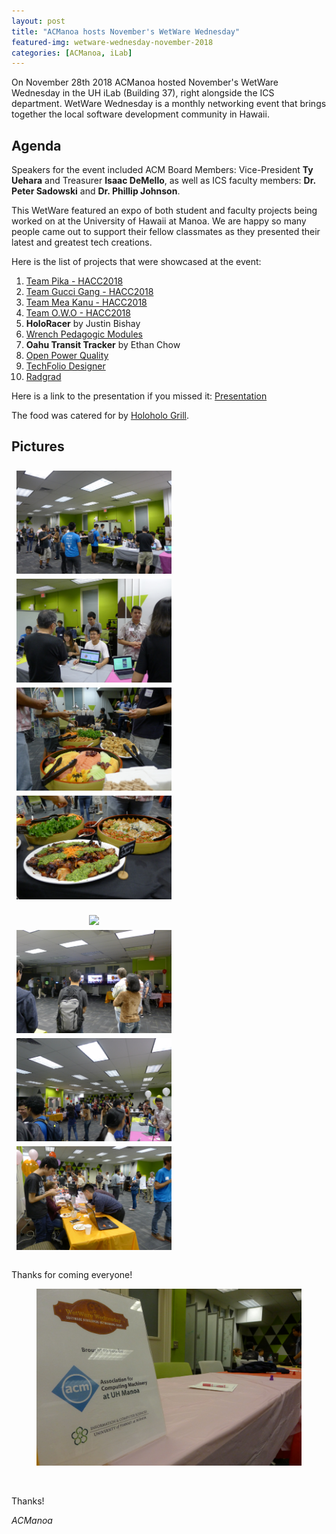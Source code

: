 ```yaml
---
layout: post
title: "ACManoa hosts November's WetWare Wednesday"
featured-img: wetware-wednesday-november-2018
categories: [ACManoa, iLab]
---
```


On November 28th 2018 ACManoa hosted November's WetWare Wednesday in the UH iLab (Building 37), right alongside the ICS department. WetWare Wednesday is a monthly networking event that brings together the local software development community in Hawaii. 

## Agenda

Speakers for the event included ACM Board Members: Vice-President **Ty Uehara** and Treasurer **Isaac DeMello**, as well as ICS faculty members: **Dr. Peter Sadowski** and **Dr. Phillip Johnson**.

This WetWare featured an expo of both student and faculty projects being worked on at the University of Hawaii at Manoa. We are happy so many people came out to support their fellow classmates as they presented their latest and greatest tech creations.

Here is the list of projects that were showcased at the event:

1. [Team Pika - HACC2018](https://devpost.com/software/uh-manoa-energy-analytics)
2. [Team Gucci Gang - HACC2018](https://devpost.com/software/guccigang)
3. [Team Mea Kanu - HACC2018](https://devpost.com/software/mea-kanu-15os64)
4. [Team O.W.O - HACC2018](https://devpost.com/software/hacc18-vhi)
5. **HoloRacer** by Justin Bishay
6. [Wrench Pedagogic Modules](http://wrench-project.org/)
7. **Oahu Transit Tracker** by Ethan Chow
8. [Open Power Quality](https://openpowerquality.org/)
9. [TechFolio Designer](https://techfolios.github.io/designer.html)
10. [Radgrad](https://radgrad.ics.hawaii.edu)

Here is a link to the presentation if you missed it: [Presentation](https://docs.google.com/presentation/d/1PU7hhTOLk1EyinkpBT7IKwnWBRHP8O8SkgxLk_bi5UM/edit?usp=sharing)

The food was catered for by [Holoholo Grill](https://holohologrill.com/).

## Pictures

<center>
	<div class="row"> 
	  <div class="column">
	    <img src="/assets/img/posts/wetware-wednesday-november-2018/L1110846.JPG" data-featherlight data-featherlight-target-attr="src">
	    <img src="/assets/img/posts/wetware-wednesday-november-2018/L1110848.JPG" data-featherlight data-featherlight-target-attr="src">
	  </div>
	  <div class="column">
	    <img src="/assets/img/posts/wetware-wednesday-november-2018/L1110855.JPG" data-featherlight data-featherlight-target-attr="src">
	    <img src="/assets/img/posts/wetware-wednesday-november-2018/L1110858.JPG" data-featherlight data-featherlight-target-attr="src">
	  </div> 
	</div>
</center>

<br>

<center>
	<div class="row"> 
	  <div class="column">
		<img src="/assets/img/posts/wetware-wednesday-november-2018/L1110864.JPG" data-featherlight data-featherlight-target-attr="src">
		<img src="/assets/img/posts/wetware-wednesday-november-2018/L1110871.JPG" data-featherlight data-featherlight-target-attr="src">
	  </div>
	  <div class="column">
		<img src="/assets/img/posts/wetware-wednesday-november-2018/L1110903.JPG" data-featherlight data-featherlight-target-attr="src">
		<img src="/assets/img/posts/wetware-wednesday-november-2018/L1110875.JPG" data-featherlight data-featherlight-target-attr="src">
	  </div> 
	</div>
</center>

<br>

Thanks for coming everyone!

<center>
	<figure class="full">
	    <img src="/assets/img/posts/wetware-wednesday-november-2018/end.JPG">
	</figure>
</center>

<br> 

Thanks!

_ACManoa_

<style>
	.row {
	  display: flex;
	  flex-wrap: wrap;
	  padding: 0 4px;
	}

	/* Create four equal columns that sits next to each other */
	.column {
	  flex: 100%;
	  max-width: 50%;
	  padding: 0 4px;
	}

	.column img {
	  margin-top: 8px;
	  vertical-align: middle;
	  cursor: pointer;
	}

	/* Responsive layout - makes a two column-layout instead of four columns */
	@media screen and (max-width: 800px) {
	  .column {
	    flex: 50%;
	    max-width: 50%;
	  }
	}

	/* Responsive layout - makes the two columns stack on top of each other instead of next to each other */
	@media screen and (max-width: 600px) {
	  .column {
	    flex: 100%;
	    max-width: 100%;
	  }
	}
</style>

<link href="//cdn.rawgit.com/noelboss/featherlight/1.7.13/release/featherlight.min.css" type="text/css" rel="stylesheet" />
<script src="//code.jquery.com/jquery-latest.js"></script>
<script src="//cdn.rawgit.com/noelboss/featherlight/1.7.13/release/featherlight.min.js" type="text/javascript" charset="utf-8"></script>
<style>